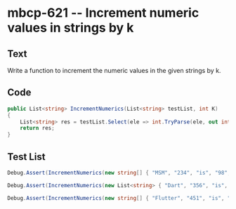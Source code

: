 # mbcp-621 -- Increment numeric values in strings by k

## Text

Write a function to increment the numeric values in the given strings by k.

## Code

```csharp
public List<string> IncrementNumerics(List<string> testList, int K) 
{
    List<string> res = testList.Select(ele => int.TryParse(ele, out int num) ? (num + K).ToString() : ele).ToList();
    return res;
}
```

## Test List

```csharp
Debug.Assert(IncrementNumerics(new string[] { "MSM", "234", "is", "98", "123", "best", "4" }, 6).SequenceEqual(new string[] { "MSM", "240", "is", "104", "129", "best", "10" }));
```

```csharp
Debug.Assert(IncrementNumerics(new List<string> { "Dart", "356", "is", "88", "169", "Super", "6" }, 12).SequenceEqual(new List<string> { "Dart", "368", "is", "100", "181", "Super", "18" }));
```

```csharp
Debug.Assert(IncrementNumerics(new string[] { "Flutter", "451", "is", "44", "96", "Magnificent", "12" }, 33).SequenceEqual(new string[] { "Flutter", "484", "is", "77", "129", "Magnificent", "45" }));
```
